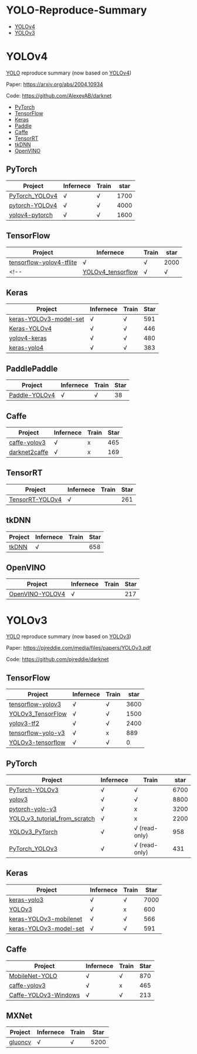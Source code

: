 # YOLO-Reproduce-Summary

- [YOLOv4](#YOLOv4)
- [YOLOv3](#YOLOv3)

<a name="YOLOv4"></a>

# YOLOv4

[YOLO]( https://github.com/AlexeyAB/darknet) reproduce summary (now based on [YOLOv4](https://arxiv.org/abs/2004.10934))

Paper: https://arxiv.org/abs/2004.10934

Code: https://github.com/AlexeyAB/darknet

- [PyTorch](#PyTorch)
- [TensorFlow](#TensorFlow)
- [Keras](#Keras)
- [Paddle](#Paddle)
- [Caffe](#Caffe)
- [TensorRT](#TensorRT)
- [tkDNN](#tkDNN)
- [OpenVINO](#OpenVINO)

<a name="PyTorch"></a>

## PyTorch

| Project                                                      | Infernece | Train | star |
| ------------------------------------------------------------ | --------- | ----- | ---- |
| [PyTorch_YOLOv4](https://github.com/WongKinYiu/PyTorch_YOLOv4) | √         | √     | 1700  |
| [pytorch-YOLOv4](https://github.com/Tianxiaomo/pytorch-YOLOv4) | √         | √     | 4000  |
| [yolov4-pytorch](https://github.com/bubbliiiing/yolov4-pytorch) | √         | √     | 1600  |

<a name="TensorFlow"></a>

## TensorFlow

| Project                                                      | Infernece | Train | star |
| ------------------------------------------------------------ | --------- | ----- | ---- |
| [tensorflow-yolov4-tflite](https://github.com/hunglc007/tensorflow-yolov4-tflite) | √         | √     | 2000  |
<!-- | [YOLOv4_tensorflow](https://github.com/rrddcc/YOLOv4_tensorflow) | √         | √     | 116  | -->

<a name="Keras"></a>

## Keras

| Project                                                      | Infernece | Train | Star |
| ------------------------------------------------------------ | --------- | ----- | ---- |
| [keras-YOLOv3-model-set](https://github.com/david8862/keras-YOLOv3-model-set) | √         | √     | 591  |
| [Keras-YOLOv4](https://github.com/miemie2013/Keras-YOLOv4)   | √         | √     | 446   |
| [yolov4-keras](https://github.com/bubbliiiing/yolov4-keras)  | √         | √     | 480  |
| [keras-yolo4](https://github.com/Ma-Dan/keras-yolo4)         | √         | √     | 383  |

<a name="PaddlePaddle"></a>

## PaddlePaddle

| Project                                                      | Infernece | Train | Star |
| ------------------------------------------------------------ | --------- | ----- | ---- |
| [Paddle-YOLOv4](https://github.com/miemie2013/Paddle-YOLOv4) | √         | √     | 38   |

<a name="Caffe"></a>

## Caffe

| Project                                                      | Infernece | Train | Star |
| ------------------------------------------------------------ | --------- | ----- | ---- |
| [caffe-yolov3](https://github.com/ChenYingpeng/caffe-yolov3) | √         | x     | 465  |
| [darknet2caffe](https://github.com/ChenYingpeng/darknet2caffe) | √         | x     | 169   |

<a name="TensorRT"></a>

## TensorRT

| Project                                                      | Infernece | Train | Star |
| ------------------------------------------------------------ | --------- | ----- | ---- |
| [TensorRT-YOLOv4](https://github.com/CaoWGG/TensorRT-YOLOv4) | √         |       | 261  |

<a name="tkDNN"></a>

## tkDNN

| Project                                     | Infernece | Train | Star |
| ------------------------------------------- | --------- | ----- | ---- |
| [tkDNN](https://github.com/ceccocats/tkDNN) | √         |       | 658  |

<a name="OpenVINO"></a>

## OpenVINO

| Project                                                      | Infernece | Train | Star |
| ------------------------------------------------------------ | --------- | ----- | ---- |
| [OpenVINO-YOLOV4](https://github.com/TNTWEN/OpenVINO-YOLOV4) | √         |       | 217   |

<a name="YOLOv3"></a>

# YOLOv3

[YOLO](https://github.com/pjreddie/darknet) reproduce summary (now based on [YOLOv3](https://pjreddie.com/media/files/papers/YOLOv3.pdf))

Paper: https://pjreddie.com/media/files/papers/YOLOv3.pdf

Code: https://github.com/pjreddie/darknet

## TensorFlow

| Project                                                      | Infernece | Train | star |
| ------------------------------------------------------------ | --------- | ----- | ---- |
| [tensorflow-yolov3](https://github.com/YunYang1994/tensorflow-yolov3) | √         | √     | 3600 |
| [YOLOv3_TensorFlow](https://github.com/wizyoung/YOLOv3_TensorFlow) | √         | √     | 1500  |
| [yolov3-tf2](https://github.com/zzh8829/yolov3-tf2)          | √         | √     | 2400  |
| [tensorflow-yolo-v3](https://github.com/mystic123/tensorflow-yolo-v3) | √         | x     | 889  |
| [YOLOv3-tensorflow](https://github.com/maiminh1996/YOLOv3-tensorflow) | √         | √     | 0  |

## PyTorch

| Project                                                      | Infernece | Train | star |
| ------------------------------------------------------------ | --------- | ----- | ---- |
| [PyTorch-YOLOv3](https://github.com/eriklindernoren/PyTorch-YOLOv3) | √         | √     | 6700 |
| [yolov3](https://github.com/ultralytics/yolov3)              | √         | √     | 8800 |
| [pytorch-yolo-v3](https://github.com/ayooshkathuria/pytorch-yolo-v3) | √         | x     | 3200 |
| [YOLO_v3_tutorial_from_scratch](https://github.com/ayooshkathuria/YOLO_v3_tutorial_from_scratch) | √         | x     | 2200 |
| [YOLOv3_PyTorch](https://github.com/BobLiu20/YOLOv3_PyTorch) | √         | √ (read-only)     | 958  |
| [PyTorch_YOLOv3](https://github.com/DeNA/PyTorch_YOLOv3)     | √         | √ (read-only)    | 431  |

## Keras

| Project                                                      | Infernece | Train | Star |
| ------------------------------------------------------------ | --------- | ----- | ---- |
| [keras-yolo3](https://github.com/qqwweee/keras-yolo3)        | √         | √     | 7000 |
| [YOLOv3](https://github.com/xiaochus/YOLOv3)                 | √         | x     | 600  |
| [keras-YOLOv3-mobilenet](https://github.com/Adamdad/keras-YOLOv3-mobilenet) | √         | √     | 566  |
| [keras-YOLOv3-model-set](https://github.com/david8862/keras-YOLOv3-model-set) | √         | √     | 591   |

## Caffe

| Project                                                      | Infernece | Train | Star |
| ------------------------------------------------------------ | --------- | ----- | ---- |
| [MobileNet-YOLO](https://github.com/eric612/MobileNet-YOLO)  | √         | √     | 870  |
| [caffe-yolov3](https://github.com/ChenYingpeng/caffe-yolov3) | √         | x     | 465  |
| [Caffe-YOLOv3-Windows](https://github.com/eric612/Caffe-YOLOv3-Windows) | √         | √     | 213  |

## MXNet

| Project                                                      | Infernece | Train | Star |
| ------------------------------------------------------------ | --------- | ----- | ---- |
| [gluoncv](https://github.com/dmlc/gluon-cv/tree/master/gluoncv/model_zoo/yolo) | √         | √     | 5200 |

